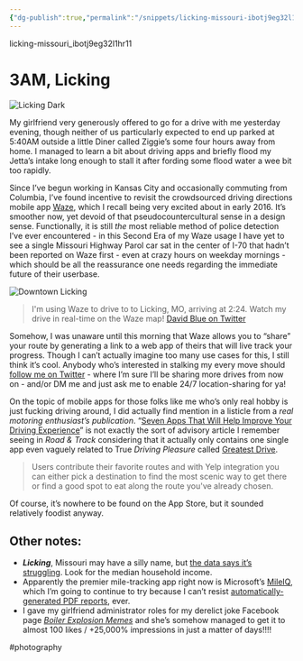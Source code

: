```yaml
---
{"dg-publish":true,"permalink":"/snippets/licking-missouri-ibotj9eg32l1hr11/","dgHomeLink":true,"dgPassFrontmatter":false}
---
```


licking-missouri_ibotj9eg32l1hr11

# 3AM, Licking

![Licking Dark](https://i.snap.as/1fep9x4.jpg)

<!--more-->

My girlfriend very generously offered to go for a drive with me yesterday evening, though neither of us particularly expected to end up parked at 5:40AM outside a little Diner called Ziggie’s some four hours away from home. I managed to learn a bit about driving apps and briefly flood my Jetta’s intake long enough to stall it after fording some flood water a wee bit too rapidly.

Since I’ve begun working in Kansas City and occasionally commuting from Columbia, I’ve found incentive to revisit the crowdsourced driving directions  mobile app [Waze](https://apple.co/2PJuh5y), which I recall being very excited about in early 2016. It’s smoother now, yet devoid of that pseudocountercultural sense in a design sense. Functionally, it is still *the* most reliable method of police detection I’ve ever encountered - in this Second Era of my Waze usage I have yet to see a single Missouri Highway Parol car sat in the center of I-70 that hadn’t been reported on Waze first - even at crazy hours on weekday mornings - which should be all the reassurance one needs regarding the immediate future of their userbase.

![Downtown Licking](https://i.snap.as/7OdQ3nM.jpg)

> I'm using Waze to drive to to Licking, MO, arriving at 2:24. Watch my drive in real-time on the Waze map! [David Blue on Twitter](https://t.co/b6InZBSRdc)  

Somehow, I was unaware until this morning that Waze allows you to “share” your route by generating a link to a web app of theirs that will live track your progress. Though I can’t actually imagine too many use cases for this, I still think it’s cool. Anybody who’s interested in stalking my every move should [follow me on Twitter](http://twitter.com/neoyokel) - where I’m sure I’ll be sharing more drives from now on - and/or DM me and just ask me to enable 24/7 location-sharing for ya!

On the topic of mobile apps for those folks like me who’s only real hobby is just fucking driving around, I did actually find mention in a listicle from a *real motoring enthusiast’s publication*. “[Seven Apps That Will Help Improve Your Driving Experience](https://www.roadandtrack.com/car-culture/travel/tips/g6477/seven-best-apps-for-driving-road-assistance/)” is not exactly the sort of advisory article I remember seeing in *Road & Track* considering that it actually only contains one single app even vaguely related to True *Driving Pleasure* called [Greatest Drive](http://www.greatestroad.com/).

> Users contribute their favorite routes and with Yelp integration you can either pick a destination to find the most scenic way to get there or find a good spot to eat along the route you've already chosen.  

Of course, it’s nowhere to be found on the App Store, but it sounded relatively foodist anyway.

## Other notes:

* ***Licking***, Missouri may have a silly name, but [the data says it’s struggling](http://www.city-data.com/city/Licking-Missouri.html). Look for the median household income.
* Apparently the premier mile-tracking app right now is Microsoft’s [MileIQ](https://itunes.apple.com/us/app/mileiq-mileage-tracker-log/id578830929?mt=8), which I’m going to continue to try because I can’t resist [automatically-generated PDF reports](https://miqreports.blob.core.windows.net/miles-email/9IPQSm8XEemkb6ISxfkacQ/miles/mobile/monthly/134f21f6-3634-41ab-8196-d1910003f48e/MileIQ__May%2001%202019%20-%20May%2031%202019_6fb774d0-6f34-11e9-9d6a-0a580af40224.pdf?se=2019-06-19T12%3A51%3A01Z&sp=r&sv=2018-03-28&sr=b&sig=HAeULISGzXfAomSVQ41Xm%2BHTNCcAFlwUmFqPY3G/Lc0%3D), ever. 
* I gave my girlfriend administrator roles for my derelict joke Facebook page *[Boiler Explosion Memes](http://facebook.com/boilerexplosionmemes)* and she’s somehow managed to get it to almost 100 likes / +25,000% impressions in just a matter of days!!!!

#photography